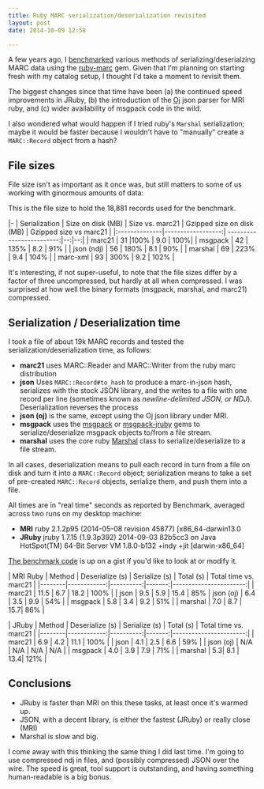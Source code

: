 ```yaml
---
title: Ruby MARC serialization/deserialization revisited
layout: post
date: 2014-10-09 12:58

---
```


A few years ago, I [benchmarked](http://robotlibrarian.billdueber.com/2010/09/sizespeed-of-various-marc-serializations-using-ruby-marc/)
various methods of serializing/deserialzing MARC data using the [ruby-marc](http://github.com/ruby-marc/ruby-marc/)
gem. Given that I'm planning on starting fresh with my catalog setup, I thought I'd take a moment
to revisit them.

The biggest changes since that time have been (a) the continued speed improvements in JRuby,
(b) the introduction of the [Oj](https://github.com/ohler55/oj) json parser for MRI ruby, and
(c) wider availability of msgpack code in the wild.

I also wondered what would happen if I tried ruby's `Marshal` serialization; maybe it would be
faster because I wouldn't have to "manually" create a `MARC::Record` object from a hash?

## File sizes

File size isn't as important as it once was, but still matters to some of us working with
ginormous amounts of data:

This is the file size to hold the 18,881 records used for the benchmark.

|-
| Serialization | Size on disk (MB) |  Size vs. marc21 | Gzipped size on disk (MB) | Gzipped size vs marc21 |
|:--------------|------------------:| -------------------------:|--:|--:|
| marc21 | 31 |100% | 9.0 | 100%|
| msgpack | 42 | 135% | 8.2 | 91% |
| json (ndj) | 56 | 180% | 8.1 | 90% |
| marshal | 69 | 223% | 9.4 | 104% |
| marc-xml | 93 | 300% |  9.2 | 102% |

It's interesting, if not super-useful, to note that the file sizes differ by a factor of three
uncompressed, but hardly at all when compressed. I was surprised at how well the binary
formats (msgpack, marshal, and marc21) compressed.

## Serialization / Deserialization time

I took a file of about 19k MARC records and tested the serialization/deserialization time, as follows:

* **marc21** uses MARC::Reader and MARC::Writer from the ruby marc distribution
* **json** Uses `MARC::Record#to_hash` to produce a marc-in-json hash, serializes with the stock JSON library, and
the writes to a file with one record per line (sometimes known as *newline-delimited JSON, or NDJ*). Deserialization
reverses the process
* **json (oj)** is the same, except using the Oj json library under MRI.
* **msgpack** uses the [msgpack](https://github.com/msgpack/msgpack-ruby) or [msgpack-jruby](https://github.com/iconara/msgpack-jruby) gems to
serialize/deserialize msgpack objects to/from a file stream.
* **marshal** uses the core ruby [Marshal](http://www.ruby-doc.org/core-2.1.3/Marshal.html) class to serialize/deserialize to a file stream.

In all cases, deserialization means to pull each record in turn from a file on disk and turn it into a `MARC::Record` object;
serialization means to take a set of pre-created `MARC::Record` objects, serialize them, and push them into a file.

All times are in "real time" seconds as reported by Benchmark, averaged across two runs on my desktop machine:

* **MRI** ruby 2.1.2p95 (2014-05-08 revision 45877) [x86_64-darwin13.0
* **JRuby** jruby 1.7.15 (1.9.3p392) 2014-09-03 82b5cc3 on Java HotSpot(TM) 64-Bit Server VM 1.8.0-b132 +indy +jit [darwin-x86_64]

[The benchmark code](https://gist.github.com/billdueber/e375a35ebabd2de73616) is up on a gist if you'd like
to look at or modify it.

| MRI Ruby
| Method | Deserialize (s)  | Serialize (s) | Total (s) | Total time vs. marc21 |
|--------|------------:|----------:|-------:|-----------------------:|
| marc21 | 11.5 | 6.7 | 18.2 | 100% |
| json   | 9.5  | 5.9 | 15.4 | 85%
| json (oj) | 6.4 | 3.5 | 9.9 | 54% |
| msgpack | 5.8 | 3.4 | 9.2 | 51% |
| marshal | 7.0 | 8.7 | 15.7| 86% |

| JRuby
| Method | Deserialize (s)  | Serialize (s) | Total (s) | Total time vs. marc21 |
|--------|------------:|----------:|-------:|-----------------------:|
| marc21 | 6.9 | 4.2 | 11.1 | 100% |
| json   | 4.1  | 2.5 | 6.6 | 59% |
| json (oj) | N/A | N/A | N/A | N/A |
| msgpack | 4.0 | 3.9 | 7.9 | 71% |
| marshal | 5.3| 8.1 | 13.4| 121% |

## Conclusions

* JRuby is faster than MRI on this these tasks, at least once it's warmed up.
* JSON, with a decent library, is either the fastest (JRuby) or really close (MRI)
* Marshal is slow and big.

I come away with this thinking the same thing I did last time. I'm going to use compressed ndj in files, and (possibly compressed) JSON
over the wire. The speed is great, tool support is outstanding, and having something human-readable is a big bonus.



